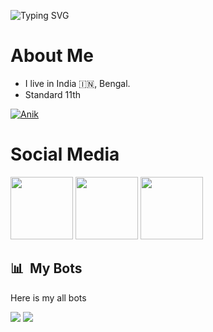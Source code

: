 

![Typing SVG](https://readme-typing-svg.herokuapp.com/?lines=𝗪𝗲𝗹𝗰𝗼𝗺𝗲+𝘁𝗼+𝗠𝘆+𝗚𝗶𝘁𝗛𝘂𝗯!;𝗠𝘆𝘀𝗲𝗹𝗳+Anik+Piro😻!)
</p>

# About Me 

- I live in India 🇮🇳, Bengal.
- Standard 11th 

[![Anik](https://github-stats-alpha.vercel.app/api?username=anikalwayspro "Anik😻 ")](https://github-stats-alpha.vercel.app/api?username=anikalwayspro "Anik")


# Social Media

<a href="https://t.me/Anik_x_Pro"><img src="https://cdn4.iconfinder.com/data/icons/logos-and-brands/512/335_Telegram_logo-256.png" width="100px" height="100px"></a> <a href="https://www.instagram.com/_._.anik_._"><img src="https://cdn2.iconfinder.com/data/icons/social-icons-33/128/Instagram-256.png" width="100px" height="100px"></a>                                                                                                                                                                <a href="https://youtube.com/@Feelings_of_My_Hearts"><img src="https://cdn3.iconfinder.com/data/icons/2018-social-media-logotypes/1000/2018_social_media_popular_app_logo_youtube-256.png" width="100px" height="100px"></a> 


## 📊 &nbsp;My Bots
 Here is my all bots

<a href="https://t.me/Sizuka_grouphelp_bot"><img src="https://img.shields.io/badge/Check-Queen%20Robot-blue.svg?style=for-the-badge&logo=Telegram"></a>
<a href="https://t.me/Sizuka_grouphelp_bot"><img src="https://img.shields.io/badge/Check-RedWine%20Music-blue.svg?style=for-the-badge&logo=Telegram"></a>

